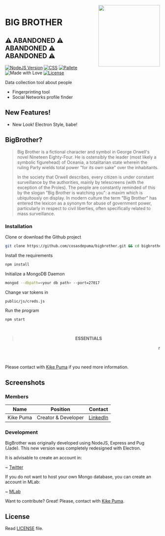 <img src="https://cdn.rawgit.com/CosasDePuma/BigBrother/cd329955/public/icons/bigbrother.svg" height="200" align="right">

# BIG BROTHER
## :warning: ABANDONED :warning: ABANDONED :warning: ABANDONED :warning:

[![NodeJS Version](https://img.shields.io/badge/nodejs-8.1.4-yellowgreen.svg?style=flat)](https://nodejs.org/es/download/package-manager/)
[![CSS](https://img.shields.io/badge/stylesheet-photonkit-abb2bf.svg?style=flat)](http://photonkit.com)
[![Pallete](https://img.shields.io/badge/pallete-apparatus-282c34.svg?style=flat)](https://github.com/Or3stis/apparatus)
![Made with Love](https://img.shields.io/badge/made%20with-<3-red.svg?style=flat)
[![License](https://img.shields.io/github/license/CosasDePuma/BigBrother.svg)](https://github.com/CosasDePuma/BigBrother/blob/master/LICENSE)

Data collection tool about people

  - Fingerprinting tool
  - Social Networks profile finder

## New Features!

  - New Look! Electron Style, babe!

## BigBrother?

> Big Brother is a fictional character and symbol in George Orwell's novel Nineteen Eighty-Four. He is ostensibly the leader (most likely a symbolic figurehead) of Oceania, a totalitarian state wherein the ruling Party wields total power "for its own sake" over the inhabitants.
> 
> In the society that Orwell describes, every citizen is under constant surveillance by the authorities, mainly by telescreens (with the exception of the Proles). The people are constantly reminded of this by the slogan "Big Brother is watching you": a maxim which is ubiquitously on display. In modern culture the term "Big Brother" has entered the lexicon as a synonym for abuse of government power, particularly in respect to civil liberties, often specifically related to mass surveillance.

### Installation

Clone or download the Github project
```sh
git clone https://github.com/cosasdepuma/bigbrother.git && cd bigbrother
```

Install the requirements
```js
npm install
```

Initialize a MongoDB Daemon
```sh
mongod --dbpath=<your db path> --port=27017
```

Change  var tokens in 
```sh
public/js/creds.js
```

Run the program
```js
npm start
```

&nbsp;
> <p align="center"><b> ESSENTIALS </b><p>
<p align="center"><marquee> mongo nodejs npm electron </marquee><p></br>

Please contact with [Kike Puma](https://linkedin.com/in/kikepuma) if you need more information.

## Screenshots



### Members

| Name | Position | Contact |
| ------ | ------ | ------ |
| Kike Puma | Creator & Developer | [LinkedIn](https://linkedin.com/in/kikepuma) |


### Development

BigBrother was originally developed using NodeJS, Express and Pug (Jade).
This new version was completely redesigned with Electron.

It is advisable to create an account in:

~ [Twitter](https://apps.twitter.com/)

If you do not want to host your own Mongo database, you can create an account in MLab:

~ [MLab](https://mlab.com/)


Want to contribute? Great!
Please, contact with [Kike Puma](https://linkedin.com/in/kikepuma).

License
----
Read [LICENSE](https://github.com/CosasDePuma/BigBrother/blob/master/LICENSE) file.
